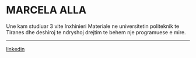 # MARCELA ALLA

Une kam studiuar 3 vite Inxhinieri Materiale ne universitetin politeknik te Tiranes dhe deshiroj te ndryshoj drejtim te behem nje programuese e mire.

----
[linkedin](https://www.linkedin.com/in/marcela-alla-505872272)